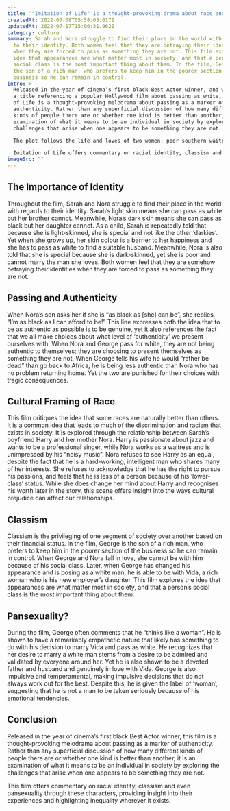 ```yaml
---
title: '"Imitation of Life" is a thought-provoking drama about race and identity'
createdAt: 2022-07-08T05:58:05.617Z
updatedAt: 2022-07-17T15:00:31.962Z
category: culture
summary: Sarah and Nora struggle to find their place in the world with regards
  to their identity. Both women feel that they are betraying their identities
  when they are forced to pass as something they are not. This film explores the
  idea that appearances are what matter most in society, and that a person’s
  social class is the most important thing about them. In the film, George is
  the son of a rich man, who prefers to keep him in the poorer section of the
  business so he can remain in control.
intro: >-
  Released in the year of cinema’s first black Best Actor winner, and with
  a title referencing a popular Hollywood film about passing as white, Imitation
  of Life is a thought-provoking melodrama about passing as a marker of
  authenticity. Rather than any superficial discussion of how many different
  kinds of people there are or whether one kind is better than another, it is an
  examination of what it means to be an individual in society by exploring the
  challenges that arise when one appears to be something they are not. 

  The plot follows the life and loves of two women; poor southern waitress Nora (Lilac) and her daughter Sarah who is being raised by her business-minded father George (Thomas). Nora’s light-skinned daughter falls for local boy Harry (Swayze), who does not know she also has darker blood. Meanwhile, George falls for Vida (Stapleton), a rich blonde socialite who will only marry him if he passes as white. 

  Imitation of Life offers commentary on racial identity, classism and even pansexuality through these characters, providing insight into their experiences and highlighting inequality wherever it exists.
imageSrc: ""
---
```


## The Importance of Identity

Throughout the film, Sarah and Nora struggle to find their place in the world with regards to their identity. Sarah’s light skin means she can pass as white but her brother cannot. Meanwhile, Nora’s dark skin means she can pass as black but her daughter cannot. As a child, Sarah is repeatedly told that because she is light-skinned, she is special and not like the other ‘darkies’. Yet when she grows up, her skin colour is a barrier to her happiness and she has to pass as white to find a suitable husband. Meanwhile, Nora is also told that she is special because she is dark-skinned, yet she is poor and cannot marry the man she loves. Both women feel that they are somehow betraying their identities when they are forced to pass as something they are not. 

## Passing and Authenticity

When Nora’s son asks her if she is “as black as [she] can be”, she replies, “I’m as black as I can afford to be!” This line expresses both the idea that to be as authentic as possible is to be genuine, yet it also references the fact that we all make choices about what level of ‘authenticity’ we present ourselves with. When Nora and George pass for white, they are not being authentic to themselves; they are choosing to present themselves as something they are not. When George tells his wife he would “rather be dead” than go back to Africa, he is being less authentic than Nora who has no problem returning home. Yet the two are punished for their choices with tragic consequences. 

## Cultural Framing of Race

This film critiques the idea that some races are naturally better than others. It is a common idea that leads to much of the discrimination and racism that exists in society. It is explored through the relationship between Sarah’s boyfriend Harry and her mother Nora. Harry is passionate about jazz and wants to be a professional singer, while Nora works as a waitress and is unimpressed by his “noisy music”. Nora refuses to see Harry as an equal, despite the fact that he is a hard-working, intelligent man who shares many of her interests. She refuses to acknowledge that he has the right to pursue his passions, and feels that he is less of a person because of his ‘lower-class’ status. While she does change her mind about Harry and recognises his worth later in the story, this scene offers insight into the ways cultural prejudice can affect our relationships. 

## Classism

Classism is the privileging of one segment of society over another based on their financial status. In the film, George is the son of a rich man, who prefers to keep him in the poorer section of the business so he can remain in control. When George and Nora fall in love, she cannot be with him because of his social class. Later, when George has changed his appearance and is posing as a white man, he is able to be with Vida, a rich woman who is his new employer’s daughter. This film explores the idea that appearances are what matter most in society, and that a person’s social class is the most important thing about them. 

## Pansexuality?

During the film, George often comments that he “thinks like a woman”. He is shown to have a remarkably empathetic nature that likely has something to do with his decision to marry Vida and pass as white. He recognizes that her desire to marry a white man stems from a desire to be admired and validated by everyone around her. Yet he is also shown to be a devoted father and husband and genuinely in love with Vida. George is also impulsive and temperamental, making impulsive decisions that do not always work out for the best. Despite this, he is given the label of ‘woman’, suggesting that he is not a man to be taken seriously because of his emotional tendencies. 

## Conclusion

Released in the year of cinema’s first black Best Actor winner, this film is a thought-provoking melodrama about passing as a marker of authenticity. Rather than any superficial discussion of how many different kinds of people there are or whether one kind is better than another, it is an examination of what it means to be an individual in society by exploring the challenges that arise when one appears to be something they are not. 

This film offers commentary on racial identity, classism and even pansexuality through these characters, providing insight into their experiences and highlighting inequality wherever it exists.
